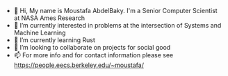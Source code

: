 - 👋 Hi, My name is Moustafa AbdelBaky. I'm a Senior Computer Scientist at NASA Ames Research
- 👀 I’m currently interested in problems at the intersection of Systems and Machine Learning
- 🌱 I’m currently learning Rust
- 💞️ I’m looking to collaborate on projects for social good
- 📫 For more info and for contact information please see https://people.eecs.berkeley.edu/~moustafa/ 

<!---
moustafa-a/moustafa-a is a ✨ special ✨ repository because its `README.md` (this file) appears on your GitHub profile.
You can click the Preview link to take a look at your changes.
--->
